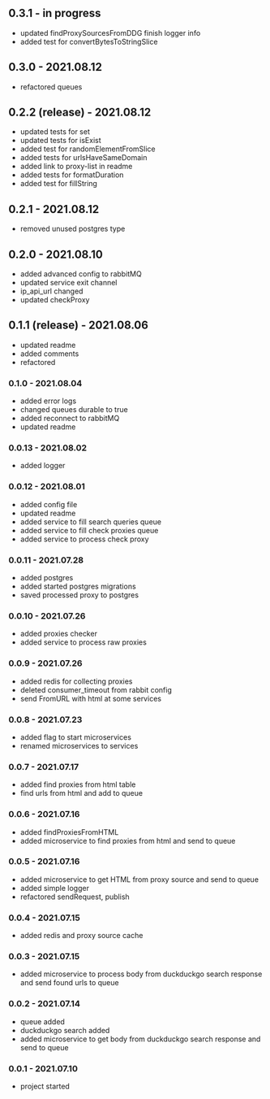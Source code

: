 ## 0.3.1 - in progress

- updated findProxySourcesFromDDG finish logger info
- added test for convertBytesToStringSlice

## 0.3.0 - 2021.08.12

- refactored queues

## 0.2.2 (release)  - 2021.08.12

- updated tests for set
- updated tests for isExist
- added test for randomElementFromSlice
- added tests for urlsHaveSameDomain
- added link to proxy-list in readme
- added tests for formatDuration
- added test for fillString

## 0.2.1 - 2021.08.12

- removed unused postgres type

## 0.2.0 - 2021.08.10

- added advanced config to rabbitMQ
- updated service exit channel
- ip_api_url changed
- updated checkProxy

## 0.1.1 (release) - 2021.08.06

- updated readme
- added comments
- refactored

### 0.1.0 - 2021.08.04

- added error logs
- changed queues durable to true
- added reconnect to rabbitMQ
- updated readme

### 0.0.13 - 2021.08.02

- added logger

### 0.0.12 - 2021.08.01

- added config file
- updated readme
- added service to fill search queries queue
- added service to fill check proxies queue
- added service to process check proxy

### 0.0.11 - 2021.07.28

- added postgres
- added started postgres migrations
- saved processed proxy to postgres

### 0.0.10 - 2021.07.26

- added proxies checker
- added service to process raw proxies

### 0.0.9 - 2021.07.26

- added redis for collecting proxies
- deleted consumer_timeout from rabbit config
- send FromURL with html at some services

### 0.0.8 - 2021.07.23

- added flag to start microservices
- renamed microservices to services

### 0.0.7 - 2021.07.17

- added find proxies from html table
- find urls from html and add to queue

### 0.0.6 - 2021.07.16

- added findProxiesFromHTML
- added microservice to find proxies from html and send to queue

### 0.0.5 - 2021.07.16

- added microservice to get HTML from proxy source and send to queue
- added simple logger
- refactored sendRequest, publish

### 0.0.4 - 2021.07.15

- added redis and proxy source cache

### 0.0.3 - 2021.07.15

- added microservice to process body from duckduckgo search response and send found urls to queue

### 0.0.2 - 2021.07.14

- queue added
- duckduckgo search added
- added microservice to get body from duckduckgo search response and send to queue

### 0.0.1 - 2021.07.10

- project started
